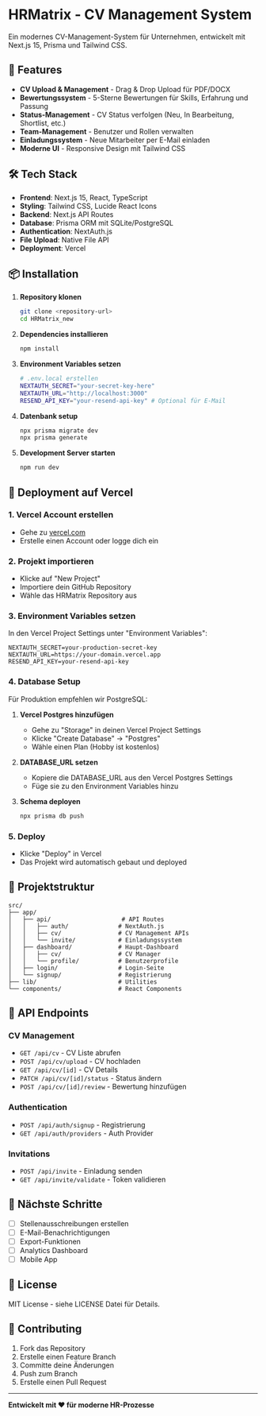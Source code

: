 # HRMatrix - CV Management System

Ein modernes CV-Management-System für Unternehmen, entwickelt mit Next.js 15, Prisma und Tailwind CSS.

## 🚀 Features

- **CV Upload & Management** - Drag & Drop Upload für PDF/DOCX
- **Bewertungssystem** - 5-Sterne Bewertungen für Skills, Erfahrung und Passung
- **Status-Management** - CV Status verfolgen (Neu, In Bearbeitung, Shortlist, etc.)
- **Team-Management** - Benutzer und Rollen verwalten
- **Einladungssystem** - Neue Mitarbeiter per E-Mail einladen
- **Moderne UI** - Responsive Design mit Tailwind CSS

## 🛠️ Tech Stack

- **Frontend**: Next.js 15, React, TypeScript
- **Styling**: Tailwind CSS, Lucide React Icons
- **Backend**: Next.js API Routes
- **Database**: Prisma ORM mit SQLite/PostgreSQL
- **Authentication**: NextAuth.js
- **File Upload**: Native File API
- **Deployment**: Vercel

## 📦 Installation

1. **Repository klonen**
   ```bash
   git clone <repository-url>
   cd HRMatrix_new
   ```

2. **Dependencies installieren**
   ```bash
   npm install
   ```

3. **Environment Variables setzen**
   ```bash
   # .env.local erstellen
   NEXTAUTH_SECRET="your-secret-key-here"
   NEXTAUTH_URL="http://localhost:3000"
   RESEND_API_KEY="your-resend-api-key" # Optional für E-Mail
   ```

4. **Datenbank setup**
   ```bash
   npx prisma migrate dev
   npx prisma generate
   ```

5. **Development Server starten**
   ```bash
   npm run dev
   ```

## 🚀 Deployment auf Vercel

### 1. Vercel Account erstellen
- Gehe zu [vercel.com](https://vercel.com)
- Erstelle einen Account oder logge dich ein

### 2. Projekt importieren
- Klicke auf "New Project"
- Importiere dein GitHub Repository
- Wähle das HRMatrix Repository aus

### 3. Environment Variables setzen
In den Vercel Project Settings unter "Environment Variables":

```
NEXTAUTH_SECRET=your-production-secret-key
NEXTAUTH_URL=https://your-domain.vercel.app
RESEND_API_KEY=your-resend-api-key
```

### 4. Database Setup
Für Produktion empfehlen wir PostgreSQL:

1. **Vercel Postgres hinzufügen**
   - Gehe zu "Storage" in deinen Vercel Project Settings
   - Klicke "Create Database" → "Postgres"
   - Wähle einen Plan (Hobby ist kostenlos)

2. **DATABASE_URL setzen**
   - Kopiere die DATABASE_URL aus den Vercel Postgres Settings
   - Füge sie zu den Environment Variables hinzu

3. **Schema deployen**
   ```bash
   npx prisma db push
   ```

### 5. Deploy
- Klicke "Deploy" in Vercel
- Das Projekt wird automatisch gebaut und deployed

## 📁 Projektstruktur

```
src/
├── app/
│   ├── api/                    # API Routes
│   │   ├── auth/              # NextAuth.js
│   │   ├── cv/                # CV Management APIs
│   │   └── invite/            # Einladungssystem
│   ├── dashboard/             # Haupt-Dashboard
│   │   ├── cv/                # CV Manager
│   │   └── profile/           # Benutzerprofile
│   ├── login/                 # Login-Seite
│   └── signup/                # Registrierung
├── lib/                       # Utilities
└── components/                # React Components
```

## 🔧 API Endpoints

### CV Management
- `GET /api/cv` - CV Liste abrufen
- `POST /api/cv/upload` - CV hochladen
- `GET /api/cv/[id]` - CV Details
- `PATCH /api/cv/[id]/status` - Status ändern
- `POST /api/cv/[id]/review` - Bewertung hinzufügen

### Authentication
- `POST /api/auth/signup` - Registrierung
- `GET /api/auth/providers` - Auth Provider

### Invitations
- `POST /api/invite` - Einladung senden
- `GET /api/invite/validate` - Token validieren

## 🎯 Nächste Schritte

- [ ] Stellenausschreibungen erstellen
- [ ] E-Mail-Benachrichtigungen
- [ ] Export-Funktionen
- [ ] Analytics Dashboard
- [ ] Mobile App

## 📄 License

MIT License - siehe LICENSE Datei für Details.

## 🤝 Contributing

1. Fork das Repository
2. Erstelle einen Feature Branch
3. Committe deine Änderungen
4. Push zum Branch
5. Erstelle einen Pull Request

---

**Entwickelt mit ❤️ für moderne HR-Prozesse**
